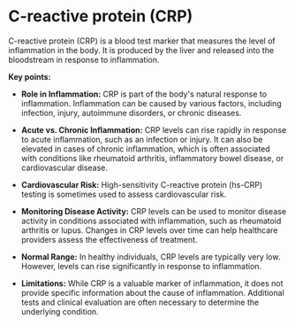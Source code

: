 # C-reactive protein (CRP)

C-reactive protein (CRP) is a blood test marker that measures the level of inflammation in the body. It is produced by the liver and released into the bloodstream in response to inflammation.

**Key points:**

* **Role in Inflammation:** CRP is part of the body's natural response to inflammation. Inflammation can be caused by various factors, including infection, injury, autoimmune disorders, or chronic diseases.

* **Acute vs. Chronic Inflammation:** CRP levels can rise rapidly in response to acute inflammation, such as an infection or injury. It can also be elevated in cases of chronic inflammation, which is often associated with conditions like rheumatoid arthritis, inflammatory bowel disease, or cardiovascular disease.

* **Cardiovascular Risk:** High-sensitivity C-reactive protein (hs-CRP) testing is sometimes used to assess cardiovascular risk.

* **Monitoring Disease Activity:** CRP levels can be used to monitor disease activity in conditions associated with inflammation, such as rheumatoid arthritis or lupus. Changes in CRP levels over time can help healthcare providers assess the effectiveness of treatment.

* **Normal Range:** In healthy individuals, CRP levels are typically very low. However, levels can rise significantly in response to inflammation.

* **Limitations:** While CRP is a valuable marker of inflammation, it does not provide specific information about the cause of inflammation. Additional tests and clinical evaluation are often necessary to determine the underlying condition.
